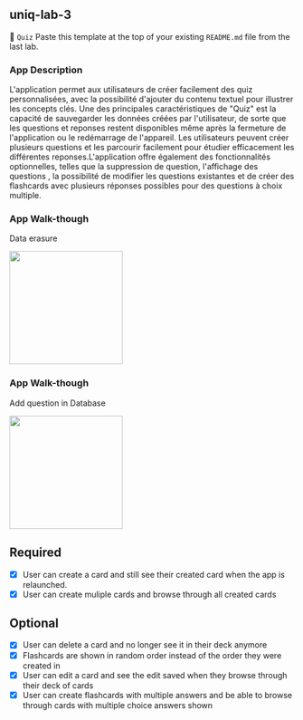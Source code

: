 ## uniq-lab-3
📝 `Quiz` Paste this template at the top of your existing `README.md` file from the last lab.

### App Description
L'application permet aux utilisateurs de créer facilement des quiz personnalisées, avec la possibilité d'ajouter du contenu textuel pour illustrer les concepts clés. Une des principales caractéristiques de "Quiz" est la capacité de sauvegarder les données créées par l'utilisateur, de sorte que les questions et reponses restent disponibles même après la fermeture de l'application ou le redémarrage de l'appareil. Les utilisateurs peuvent créer plusieurs questions et les parcourir facilement pour étudier efficacement les différentes reponses.L'application offre également des fonctionnalités optionnelles, telles que la suppression de question, l'affichage des questions , la possibilité de modifier les questions existantes et de créer des flashcards avec plusieurs réponses possibles pour des questions à choix multiple.

### App Walk-though
Data erasure

<img src="https://ephmedia.giphy.com/1f2d4f6e-b3ca-45a1-8932-733be011ee8c.gif" width=200><br>

### App Walk-though
Add question in Database

<img src="https://www.kapwing.com/videos/644087e96c5b23001889c00d" width=200><br>

## Required
- [X] User can create a card and still see their created card when the app is relaunched.
- [X] User can create muliple cards and browse through all created cards

## Optional
- [X] User can delete a card and no longer see it in their deck anymore
- [X] Flashcards are shown in random order instead of the order they were created in
- [X] User can edit a card and see the edit saved when they browse through their deck of cards
- [X] User can create flashcards with multiple answers and be able to browse through cards with multiple choice answers shown
